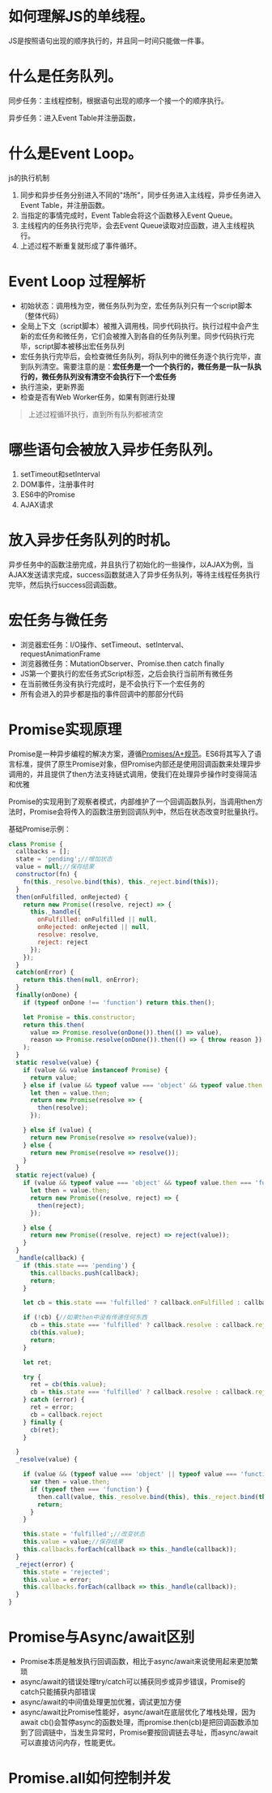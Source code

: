 # 如何理解JS的单线程。

JS是按照语句出现的顺序执行的，并且同一时间只能做一件事。

# 什么是任务队列。

同步任务：主线程控制，根据语句出现的顺序一个接一个的顺序执行。

异步任务：进入Event Table并注册函数，

# 什么是Event Loop。

js的执行机制

1. 同步和异步任务分别进入不同的"场所"，同步任务进入主线程，异步任务进入Event Table，并注册函数。
2. 当指定的事情完成时，Event Table会将这个函数移入Event Queue。
3. 主线程内的任务执行完毕，会去Event Queue读取对应函数，进入主线程执行。
4. 上述过程不断重复就形成了事件循环。

# Event Loop 过程解析

* 初始状态：调用栈为空，微任务队列为空，宏任务队列只有一个script脚本（整体代码）
* 全局上下文（script脚本）被推入调用栈，同步代码执行。执行过程中会产生新的宏任务和微任务，它们会被推入到各自的任务队列里。同步代码执行完毕，script脚本被移出宏任务队列
* 宏任务执行完毕后，会检查微任务队列，将队列中的微任务逐个执行完毕，直到队列清空。需要注意的是：**宏任务是一个一个执行的，微任务是一队一队执行的，微任务队列没有清空不会执行下一个宏任务**
* 执行渲染，更新界面
* 检查是否有Web Worker任务，如果有则进行处理
> 上述过程循环执行，直到所有队列都被清空

# 哪些语句会被放入异步任务队列。

1. setTimeout和setInterval
2. DOM事件，注册事件时
3. ES6中的Promise
4. AJAX请求

# 放入异步任务队列的时机。

异步任务中的函数注册完成，并且执行了初始化的一些操作，以AJAX为例，当AJAX发送请求完成，success函数就进入了异步任务队列，等待主线程任务执行完毕，然后执行success回调函数。

# 宏任务与微任务

* 浏览器宏任务：I/O操作、setTimeout、setInterval、requestAnimationFrame
* 浏览器微任务：MutationObserver、Promise.then catch finally
* JS第一个要执行的宏任务式Script标签，之后会执行当前所有微任务
* 在当前微任务没有执行完成时，是不会执行下一个宏任务的
* 所有会进入的异步都是指的事件回调中的那部分代码

# Promise实现原理

Promise是一种异步编程的解决方案，遵循[Promises/A+规范](https://www.ituring.com.cn/article/66566)。ES6将其写入了语言标准，提供了原生Promise对象，但Promise内部还是使用回调函数来处理异步调用的，并且提供了then方法支持链式调用，使我们在处理异步操作时变得简洁和优雅

Promise的实现用到了观察者模式，内部维护了一个回调函数队列，当调用then方法时，Promise会将传入的函数注册到回调队列中，然后在状态改变时批量执行。

基础Promise示例：

```javascript
class Promise {
  callbacks = [];
  state = 'pending';//增加状态
  value = null;//保存结果
  constructor(fn) {
    fn(this._resolve.bind(this), this._reject.bind(this));
  }
  then(onFulfilled, onRejected) {
    return new Promise((resolve, reject) => {
      this._handle({
        onFulfilled: onFulfilled || null,
        onRejected: onRejected || null,
        resolve: resolve,
        reject: reject
      });
    });
  }
  catch(onError) {
    return this.then(null, onError);
  }
  finally(onDone) {
    if (typeof onDone !== 'function') return this.then();

    let Promise = this.constructor;
    return this.then(
      value => Promise.resolve(onDone()).then(() => value),
      reason => Promise.resolve(onDone()).then(() => { throw reason })
    );
  }
  static resolve(value) {
    if (value && value instanceof Promise) {
      return value;
    } else if (value && typeof value === 'object' && typeof value.then === 'function') {
      let then = value.then;
      return new Promise(resolve => {
        then(resolve);
      });

    } else if (value) {
      return new Promise(resolve => resolve(value));
    } else {
      return new Promise(resolve => resolve());
    }
  }
  static reject(value) {
    if (value && typeof value === 'object' && typeof value.then === 'function') {
      let then = value.then;
      return new Promise((resolve, reject) => {
        then(reject);
      });

    } else {
      return new Promise((resolve, reject) => reject(value));
    }
  }
  _handle(callback) {
    if (this.state === 'pending') {
      this.callbacks.push(callback);
      return;
    }

    let cb = this.state === 'fulfilled' ? callback.onFulfilled : callback.onRejected;

    if (!cb) {//如果then中没有传递任何东西
      cb = this.state === 'fulfilled' ? callback.resolve : callback.reject;
      cb(this.value);
      return;
    }

    let ret;

    try {
      ret = cb(this.value);
      cb = this.state === 'fulfilled' ? callback.resolve : callback.reject;
    } catch (error) {
      ret = error;
      cb = callback.reject
    } finally {
      cb(ret);
    }

  }
  _resolve(value) {

    if (value && (typeof value === 'object' || typeof value === 'function')) {
      var then = value.then;
      if (typeof then === 'function') {
        then.call(value, this._resolve.bind(this), this._reject.bind(this));
        return;
      }
    }

    this.state = 'fulfilled';//改变状态
    this.value = value;//保存结果
    this.callbacks.forEach(callback => this._handle(callback));
  }
  _reject(error) {
    this.state = 'rejected';
    this.value = error;
    this.callbacks.forEach(callback => this._handle(callback));
  }
}
```

# Promise与Async/await区别

* Promise本质是触发执行回调函数，相比于async/await来说使用起来更加繁琐
* async/await的错误处理try/catch可以捕获同步或异步错误，Promise的catch只能捕获内部错误
* async/await的中间值处理更加优雅，调试更加方便
* async/await比Promise性能好，async/await在底层优化了堆栈处理，因为await cb()会暂停async的函数处理，而promise.then(cb)是把回调函数添加到了回调链中，当发生异常时，Promise要按回调链去寻址，而async/await可以直接访问内存，性能更优。

# Promise.all如何控制并发




